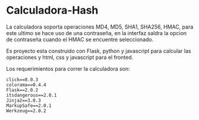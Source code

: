 # Calculadora-Hash

La calculadora soporta operaciones MD4, MD5, SHA1, SHA256, HMAC, para este ultimo se hace uso de una contraseña, en la interfaz saldra la opcion de contraseña cuando el HMAC se encuentre seleccionado.

Es proyecto esta construido con Flask, python y javascript para calcular las operaciones y html, css y javascript para el fronted.

Los requerimientos para correr la calculadora son:
```
click==8.0.3
colorama==0.4.4
Flask==2.0.2
itsdangerous==2.0.1
Jinja2==3.0.3
MarkupSafe==2.0.1
Werkzeug==2.0.2
```